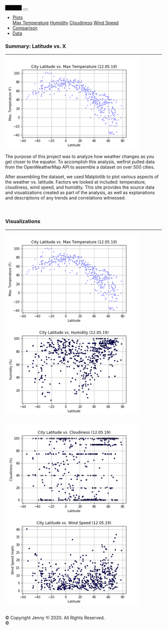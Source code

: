 <!-- Landing/Home Page -->
<!doctype html>
<html lang="en">
<head>
    <meta charset="utf-8">
    <meta http-equiv="X-UA-Compatible" content="IE=edge">
    <meta name="viewport" content="width=device-width, initial-scale=1">
    <link rel="stylesheet" href="https://stackpath.bootstrapcdn.com/bootstrap/4.3.1/css/bootstrap.min.css" integrity="sha384-ggOyR0iXCbMQv3Xipma34MD+dH/1fQ784/j6cY/iJTQUOhcWr7x9JvoRxT2MZw1T" crossorigin="anonymous">
    <link rel="stylesheet" type="text/css" href="style.css">
    <title>Bootstrap Visualization Dashboard</title>
</head>
<body>
    <script src="https://code.jquery.com/jquery-3.3.1.slim.min.js" integrity="sha384-q8i/X+965DzO0rT7abK41JStQIAqVgRVzpbzo5smXKp4YfRvH+8abtTE1Pi6jizo" crossorigin="anonymous"></script>
    <script src="https://cdnjs.cloudflare.com/ajax/libs/popper.js/1.14.7/umd/popper.min.js" integrity="sha384-UO2eT0CpHqdSJQ6hJty5KVphtPhzWj9WO1clHTMGa3JDZwrnQq4sF86dIHNDz0W1" crossorigin="anonymous"></script>
    <script src="https://stackpath.bootstrapcdn.com/bootstrap/4.3.1/js/bootstrap.min.js" integrity="sha384-JjSmVgyd0p3pXB1rRibZUAYoIIy6OrQ6VrjIEaFf/nJGzIxFDsf4x0xIM+B07jRM" crossorigin="anonymous"></script>
    <div class="navigation">
        <nav class="navbar navbar-expand-lg navbar-light bg-light">
            <a class="navbar-brand" style="background-color: black;" href="index.html">Latitude</a>
            <button class="navbar-toggler" type="button" data-toggle="collapse" data-target="#navbarNavDropdown" aria-controls="navbarNavDropdown" aria-expanded="false" aria-label="Toggle navigation">
                <span class="navbar-toggler-icon"></span>
            </button>
            <div class="collapse navbar-collapse" id="navbarNavDropdown">
                <ul class="navbar-nav ml-auto">
                    <li class="nav-item dropdown">
                        <a class="nav-link dropdown-toggle" href="#" id="navbarDropdownMenuLink" role="button" data-toggle="dropdown" aria-haspopup="true" aria-expanded="false">
                            Plots
                        </a>
                        <div class="dropdown-menu" aria-labelledby="navbarDropdownMenuLink">
                            <a class="dropdown-item" href="temp.html">Max Temperature</a>
                            <a class="dropdown-item" href="humidity.html">Humidity</a>
                            <a class="dropdown-item" href="cloudiness.html">Cloudiness</a>
                            <a class="dropdown-item" href="wind_speed.html">Wind Speed</a>
                        </div>
                    </li>
                    <li class="nav-item">
                        <a class="nav-link" href="comparison.html">Comparison</a>
                    </li>
                    <li class="nav-item">
                        <a class="nav-link" href="data.html">Data</a>
                    </li>
                </ul>
            </div>
        </nav>
    </div>
    <!-- Content -->
    <div class="container">
        <div class="row">
            <div class="col-lg-7 col-md-12">
                <div class="box" style="padding-bottom: 20px;">
                    <h3 class="title">Summary: Latitude vs. X</h3>
                    <hr>
                    <img src="City_Latitude_vs_Max_Temperature.png" class="vizualization rounded float-left" alt="Max Temperature Graph">
                    <p>The purpose of this project was to analyze how weather changes as you get closer to the equator. 
                    To accomplish this analysis, wefirst pulled data from the OpenWeatherMap API to assemble a dataset on over 500 cities.</p>
                    <p>After assembling the dataset, we used Matplotlib to plot various aspects of the weather vs. latitude. 
                    Factors we looked at included: temperature, cloudiness, wind speed, and humidity. This site provides the source data and
                    visualizations created as part of the analysis, as well as explanations and descriptions of any trends and correlations witnessed.</p>
                </div>
            </div>
            <div class="col-lg-5 col-md-12">
                <!-- Right Content Box -->
                <div class="box">
                    <h3 class="title">Visualizations</h3>
                    <hr>
                    <div class="container">
                        <div class="row" style="padding-bottom: 30px;">
                            <div class="col-6">
                                <a href="temp.html">
                                <img class="panel" src="City_Latitude_vs_Max_Temperature.png" alt="Max Temperature Graph">
                                </a>
                            </div>
                            <div class="col-6">
                                <a href="humidity.html">
                                <img class="panel" src="City_Latitude_vs_Humidity.png" alt="Humidity Graph">
                                </a>
                            </div>
                        </div>
                        <div class="row" style="padding-bottom: 30px;">
                            <div class="col-6">
                                <a href="cloudiness.html">
                                <img class="panel" src="City_Latitude_vs_Cloudiness.png" alt="Cloudiness Graph">
                                </a>
                            </div>
                            <div class="col-6">
                                <a href="wind_speed.html">
                                    <img class="panel" src="City_Latitude_vs_Wind_Speed.png" alt="Wind Speed Graph">
                                </a>
                            </div>
                        </div>
                    </div>
                </div>
            </div>
        </div>
    </div>
    <!-- Footer -->
    <footer>
        <div class="footer">&copy; Copyright Jenny Yi 2020. All Rights Reserved.</div>
    </footer>
</body>
</html>
©

